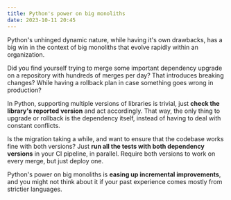 ```yaml
---
title: Python's power on big monoliths
date: 2023-10-11 20:45
---
```


Python's unhinged dynamic nature, while having it's own drawbacks, has a big win in the context of big   monoliths that evolve rapidly within an organization.

Did you find yourself trying to merge some important dependency upgrade on a repository with hundreds of merges per day? That introduces breaking changes? While having a rollback plan in case something goes wrong in production?

In Python, supporting multiple versions of libraries is trivial, just **check the library's reported version** and act accordingly. That way, the only thing to upgrade or rollback is the dependency itself, instead of having to deal with constant conflicts.

Is the migration taking a while, and want to ensure that the codebase works fine with both versions? Just **run all the tests with both dependency  versions** in your CI pipeline, in parallel. Require both versions to work on every merge, but just deploy one.

Python's power on big monoliths is **easing up incremental improvements**, and you might not think about it if your past experience comes mostly from strictier languages.

